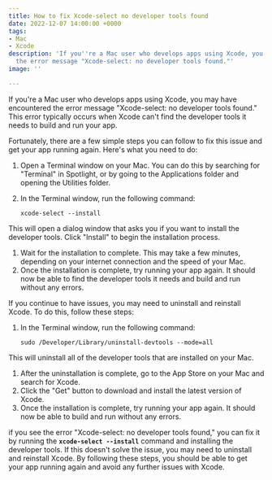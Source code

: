 ```yaml
---
title: How to fix Xcode-select no developer tools found
date: 2022-12-07 14:00:00 +0000
tags:
- Mac
- Xcode
description: 'If you''re a Mac user who develops apps using Xcode, you may have encountered
  the error message "Xcode-select: no developer tools found."'
image: ''

---
```

If you're a Mac user who develops apps using Xcode, you may have encountered the error message "Xcode-select: no developer tools found." This error typically occurs when Xcode can't find the developer tools it needs to build and run your app.

Fortunately, there are a few simple steps you can follow to fix this issue and get your app running again. Here's what you need to do:

1. Open a Terminal window on your Mac. You can do this by searching for "Terminal" in Spotlight, or by going to the Applications folder and opening the Utilities folder.
2. In the Terminal window, run the following command:

       xcode-select --install

This will open a dialog window that asks you if you want to install the developer tools. Click "Install" to begin the installation process.

1. Wait for the installation to complete. This may take a few minutes, depending on your internet connection and the speed of your Mac.
2. Once the installation is complete, try running your app again. It should now be able to find the developer tools it needs and build and run without any errors.

If you continue to have issues, you may need to uninstall and reinstall Xcode. To do this, follow these steps:

1. In the Terminal window, run the following command:

       sudo /Developer/Library/uninstall-devtools --mode=all

This will uninstall all of the developer tools that are installed on your Mac.

1. After the uninstallation is complete, go to the App Store on your Mac and search for Xcode.
2. Click the "Get" button to download and install the latest version of Xcode.
3. Once the installation is complete, try running your app again. It should now be able to build and run without any errors.

if you see the error "Xcode-select: no developer tools found," you can fix it by running the **`xcode-select --install`** command and installing the developer tools. If this doesn't solve the issue, you may need to uninstall and reinstall Xcode. By following these steps, you should be able to get your app running again and avoid any further issues with Xcode.